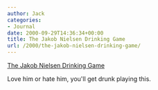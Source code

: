```yaml
---
author: Jack
categories:
- Journal
date: 2000-09-29T14:36:34+00:00
title: The Jakob Nielsen Drinking Game
url: /2000/the-jakob-nielsen-drinking-game/
---
```


[The Jakob Nielsen Drinking Game][1]

Love him or hate him, you'll get drunk playing this.

 [1]: http://web.archive.org/web/20111017210537/http://www.rc3.org/clips/nielsen_drinking_game.html